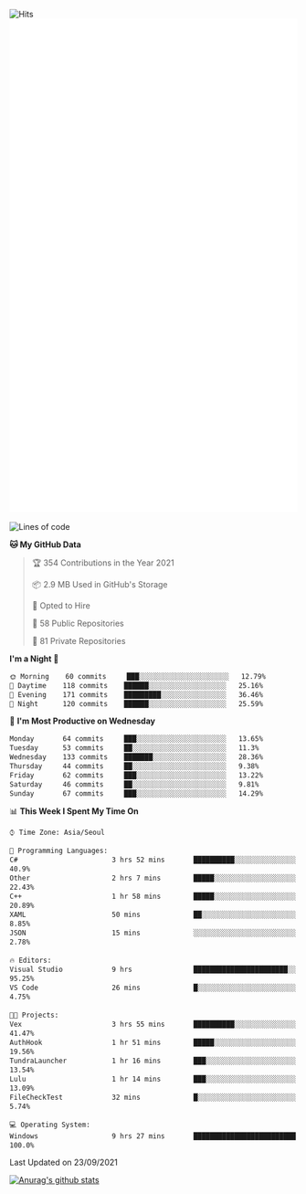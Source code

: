 ![Hits](https://hits.seeyoufarm.com/api/count/incr/badge.svg?url=https%3A%2F%2Fgithub.com%2Fkokose1234&count_bg=%2379C83D&title_bg=%23555555&icon=apple.svg&icon_color=%23E7E7E7&title=hits&edge_flat=false)
<br/>
![Metrics](https://github.com/kokose1234/kokose1234/blob/main/github-metrics.svg)

<!--START_SECTION:waka-->
![Lines of code](https://img.shields.io/badge/From%20Hello%20World%20I%27ve%20Written-12.4%20million%20lines%20of%20code-blue)

**🐱 My GitHub Data** 

> 🏆 354 Contributions in the Year 2021
 > 
> 📦 2.9 MB Used in GitHub's Storage 
 > 
> 💼 Opted to Hire
 > 
> 📜 58 Public Repositories 
 > 
> 🔑 81 Private Repositories  
 > 
**I'm a Night 🦉** 

```text
🌞 Morning    60 commits     ███░░░░░░░░░░░░░░░░░░░░░░   12.79% 
🌆 Daytime    118 commits    ██████░░░░░░░░░░░░░░░░░░░   25.16% 
🌃 Evening    171 commits    █████████░░░░░░░░░░░░░░░░   36.46% 
🌙 Night      120 commits    ██████░░░░░░░░░░░░░░░░░░░   25.59%

```
📅 **I'm Most Productive on Wednesday** 

```text
Monday       64 commits     ███░░░░░░░░░░░░░░░░░░░░░░   13.65% 
Tuesday      53 commits     ██░░░░░░░░░░░░░░░░░░░░░░░   11.3% 
Wednesday    133 commits    ███████░░░░░░░░░░░░░░░░░░   28.36% 
Thursday     44 commits     ██░░░░░░░░░░░░░░░░░░░░░░░   9.38% 
Friday       62 commits     ███░░░░░░░░░░░░░░░░░░░░░░   13.22% 
Saturday     46 commits     ██░░░░░░░░░░░░░░░░░░░░░░░   9.81% 
Sunday       67 commits     ███░░░░░░░░░░░░░░░░░░░░░░   14.29%

```


📊 **This Week I Spent My Time On** 

```text
⌚︎ Time Zone: Asia/Seoul

💬 Programming Languages: 
C#                       3 hrs 52 mins       ██████████░░░░░░░░░░░░░░░   40.9% 
Other                    2 hrs 7 mins        █████░░░░░░░░░░░░░░░░░░░░   22.43% 
C++                      1 hr 58 mins        █████░░░░░░░░░░░░░░░░░░░░   20.89% 
XAML                     50 mins             ██░░░░░░░░░░░░░░░░░░░░░░░   8.85% 
JSON                     15 mins             ░░░░░░░░░░░░░░░░░░░░░░░░░   2.78%

🔥 Editors: 
Visual Studio            9 hrs               ███████████████████████░░   95.25% 
VS Code                  26 mins             █░░░░░░░░░░░░░░░░░░░░░░░░   4.75%

🐱‍💻 Projects: 
Vex                      3 hrs 55 mins       ██████████░░░░░░░░░░░░░░░   41.47% 
AuthHook                 1 hr 51 mins        █████░░░░░░░░░░░░░░░░░░░░   19.56% 
TundraLauncher           1 hr 16 mins        ███░░░░░░░░░░░░░░░░░░░░░░   13.54% 
Lulu                     1 hr 14 mins        ███░░░░░░░░░░░░░░░░░░░░░░   13.09% 
FileCheckTest            32 mins             █░░░░░░░░░░░░░░░░░░░░░░░░   5.74%

💻 Operating System: 
Windows                  9 hrs 27 mins       █████████████████████████   100.0%

```


 Last Updated on 23/09/2021
<!--END_SECTION:waka-->

[![Anurag's github stats](https://github-readme-stats.vercel.app/api?username=kokose1234&theme=dracula)](https://github.com/anuraghazra/github-readme-stats)



	
